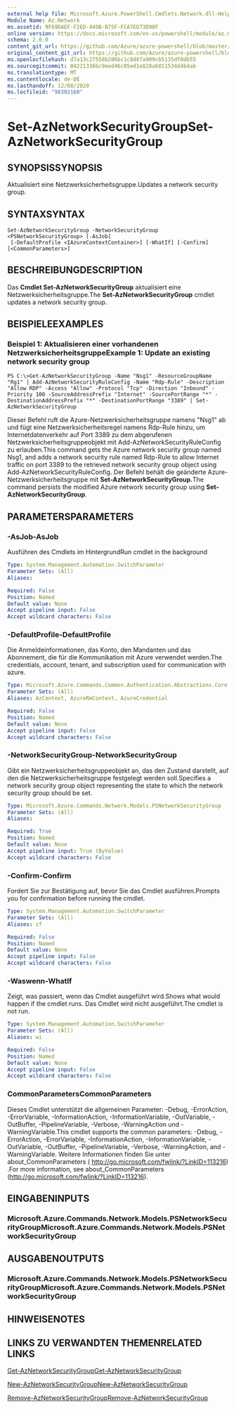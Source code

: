 ```yaml
---
external help file: Microsoft.Azure.PowerShell.Cmdlets.Network.dll-Help.xml
Module Name: Az.Network
ms.assetid: 9F69DAEF-F2ED-449B-B75F-FCA7ED73D98F
online version: https://docs.microsoft.com/en-us/powershell/module/az.network/set-aznetworksecuritygroup
schema: 2.0.0
content_git_url: https://github.com/Azure/azure-powershell/blob/master/src/Network/Network/help/Set-AzNetworkSecurityGroup.md
original_content_git_url: https://github.com/Azure/azure-powershell/blob/master/src/Network/Network/help/Set-AzNetworkSecurityGroup.md
ms.openlocfilehash: d7a13c27550b206bc1c8d8fa909cb5135df0db55
ms.sourcegitcommit: 04221336bc9eed46c05ed1e828a6811534d4b4ab
ms.translationtype: MT
ms.contentlocale: de-DE
ms.lasthandoff: 12/08/2020
ms.locfileid: "98302160"
---
```

# <span data-ttu-id="86133-101">Set-AzNetworkSecurityGroup</span><span class="sxs-lookup"><span data-stu-id="86133-101">Set-AzNetworkSecurityGroup</span></span>

## <span data-ttu-id="86133-102">SYNOPSIS</span><span class="sxs-lookup"><span data-stu-id="86133-102">SYNOPSIS</span></span>
<span data-ttu-id="86133-103">Aktualisiert eine Netzwerksicherheitsgruppe.</span><span class="sxs-lookup"><span data-stu-id="86133-103">Updates a network security group.</span></span>

## <span data-ttu-id="86133-104">SYNTAX</span><span class="sxs-lookup"><span data-stu-id="86133-104">SYNTAX</span></span>

```
Set-AzNetworkSecurityGroup -NetworkSecurityGroup <PSNetworkSecurityGroup> [-AsJob]
 [-DefaultProfile <IAzureContextContainer>] [-WhatIf] [-Confirm] [<CommonParameters>]
```

## <span data-ttu-id="86133-105">BESCHREIBUNG</span><span class="sxs-lookup"><span data-stu-id="86133-105">DESCRIPTION</span></span>
<span data-ttu-id="86133-106">Das **Cmdlet Set-AzNetworkSecurityGroup** aktualisiert eine Netzwerksicherheitsgruppe.</span><span class="sxs-lookup"><span data-stu-id="86133-106">The **Set-AzNetworkSecurityGroup** cmdlet updates a network security group.</span></span>

## <span data-ttu-id="86133-107">BEISPIELE</span><span class="sxs-lookup"><span data-stu-id="86133-107">EXAMPLES</span></span>

### <span data-ttu-id="86133-108">Beispiel 1: Aktualisieren einer vorhandenen Netzwerksicherheitsgruppe</span><span class="sxs-lookup"><span data-stu-id="86133-108">Example 1: Update an existing network security group</span></span>
```
PS C:\>Get-AzNetworkSecurityGroup -Name "Nsg1" -ResourceGroupName "Rg1" | Add-AzNetworkSecurityRuleConfig -Name "Rdp-Rule" -Description "Allow RDP" -Access "Allow" -Protocol "Tcp" -Direction "Inbound" -Priority 100 -SourceAddressPrefix "Internet" -SourcePortRange "*" -DestinationAddressPrefix "*" -DestinationPortRange "3389" | Set-AzNetworkSecurityGroup
```

<span data-ttu-id="86133-109">Dieser Befehl ruft die Azure-Netzwerksicherheitsgruppe namens "Nsg1" ab und fügt eine Netzwerksicherheitsregel namens Rdp-Rule hinzu, um Internetdatenverkehr auf Port 3389 zu dem abgerufenen Netzwerksicherheitsgruppeobjekt mit Add-AzNetworkSecurityRuleConfig zu erlauben.</span><span class="sxs-lookup"><span data-stu-id="86133-109">This command gets the Azure network security group named Nsg1, and adds a network security rule named Rdp-Rule to allow Internet traffic on port 3389 to the retrieved network security group object using Add-AzNetworkSecurityRuleConfig.</span></span>
<span data-ttu-id="86133-110">Der Befehl behält die geänderte Azure-Netzwerksicherheitsgruppe mit **Set-AzNetworkSecurityGroup.**</span><span class="sxs-lookup"><span data-stu-id="86133-110">The command persists the modified Azure network security group using **Set-AzNetworkSecurityGroup**.</span></span>

## <span data-ttu-id="86133-111">PARAMETERS</span><span class="sxs-lookup"><span data-stu-id="86133-111">PARAMETERS</span></span>

### <span data-ttu-id="86133-112">-AsJob</span><span class="sxs-lookup"><span data-stu-id="86133-112">-AsJob</span></span>
<span data-ttu-id="86133-113">Ausführen des Cmdlets im Hintergrund</span><span class="sxs-lookup"><span data-stu-id="86133-113">Run cmdlet in the background</span></span>

```yaml
Type: System.Management.Automation.SwitchParameter
Parameter Sets: (All)
Aliases:

Required: False
Position: Named
Default value: None
Accept pipeline input: False
Accept wildcard characters: False
```

### <span data-ttu-id="86133-114">-DefaultProfile</span><span class="sxs-lookup"><span data-stu-id="86133-114">-DefaultProfile</span></span>
<span data-ttu-id="86133-115">Die Anmeldeinformationen, das Konto, den Mandanten und das Abonnement, die für die Kommunikation mit Azure verwendet werden.</span><span class="sxs-lookup"><span data-stu-id="86133-115">The credentials, account, tenant, and subscription used for communication with azure.</span></span>

```yaml
Type: Microsoft.Azure.Commands.Common.Authentication.Abstractions.Core.IAzureContextContainer
Parameter Sets: (All)
Aliases: AzContext, AzureRmContext, AzureCredential

Required: False
Position: Named
Default value: None
Accept pipeline input: False
Accept wildcard characters: False
```

### <span data-ttu-id="86133-116">-NetworkSecurityGroup</span><span class="sxs-lookup"><span data-stu-id="86133-116">-NetworkSecurityGroup</span></span>
<span data-ttu-id="86133-117">Gibt ein Netzwerksicherheitsgruppeobjekt an, das den Zustand darstellt, auf den die Netzwerksicherheitsgruppe festgelegt werden soll.</span><span class="sxs-lookup"><span data-stu-id="86133-117">Specifies a network security group object representing the state to which the network security group should be set.</span></span>

```yaml
Type: Microsoft.Azure.Commands.Network.Models.PSNetworkSecurityGroup
Parameter Sets: (All)
Aliases:

Required: True
Position: Named
Default value: None
Accept pipeline input: True (ByValue)
Accept wildcard characters: False
```

### <span data-ttu-id="86133-118">-Confirm</span><span class="sxs-lookup"><span data-stu-id="86133-118">-Confirm</span></span>
<span data-ttu-id="86133-119">Fordert Sie zur Bestätigung auf, bevor Sie das Cmdlet ausführen.</span><span class="sxs-lookup"><span data-stu-id="86133-119">Prompts you for confirmation before running the cmdlet.</span></span>

```yaml
Type: System.Management.Automation.SwitchParameter
Parameter Sets: (All)
Aliases: cf

Required: False
Position: Named
Default value: None
Accept pipeline input: False
Accept wildcard characters: False
```

### <span data-ttu-id="86133-120">-Waswenn</span><span class="sxs-lookup"><span data-stu-id="86133-120">-WhatIf</span></span>
<span data-ttu-id="86133-121">Zeigt, was passiert, wenn das Cmdlet ausgeführt wird.</span><span class="sxs-lookup"><span data-stu-id="86133-121">Shows what would happen if the cmdlet runs.</span></span> <span data-ttu-id="86133-122">Das Cmdlet wird nicht ausgeführt.</span><span class="sxs-lookup"><span data-stu-id="86133-122">The cmdlet is not run.</span></span>

```yaml
Type: System.Management.Automation.SwitchParameter
Parameter Sets: (All)
Aliases: wi

Required: False
Position: Named
Default value: None
Accept pipeline input: False
Accept wildcard characters: False
```

### <span data-ttu-id="86133-123">CommonParameters</span><span class="sxs-lookup"><span data-stu-id="86133-123">CommonParameters</span></span>
<span data-ttu-id="86133-124">Dieses Cmdlet unterstützt die allgemeinen Parameter: -Debug, -ErrorAction, -ErrorVariable, -InformationAction, -InformationVariable, -OutVariable, -OutBuffer, -PipelineVariable, -Verbose, -WarningAction und -WarningVariable.</span><span class="sxs-lookup"><span data-stu-id="86133-124">This cmdlet supports the common parameters: -Debug, -ErrorAction, -ErrorVariable, -InformationAction, -InformationVariable, -OutVariable, -OutBuffer, -PipelineVariable, -Verbose, -WarningAction, and -WarningVariable.</span></span> <span data-ttu-id="86133-125">Weitere Informationen finden Sie unter about_CommonParameters ( http://go.microsoft.com/fwlink/?LinkID=113216) .</span><span class="sxs-lookup"><span data-stu-id="86133-125">For more information, see about_CommonParameters (http://go.microsoft.com/fwlink/?LinkID=113216).</span></span>

## <span data-ttu-id="86133-126">EINGABEN</span><span class="sxs-lookup"><span data-stu-id="86133-126">INPUTS</span></span>

### <span data-ttu-id="86133-127">Microsoft.Azure.Commands.Network.Models.PSNetworkSecurityGroup</span><span class="sxs-lookup"><span data-stu-id="86133-127">Microsoft.Azure.Commands.Network.Models.PSNetworkSecurityGroup</span></span>

## <span data-ttu-id="86133-128">AUSGABEN</span><span class="sxs-lookup"><span data-stu-id="86133-128">OUTPUTS</span></span>

### <span data-ttu-id="86133-129">Microsoft.Azure.Commands.Network.Models.PSNetworkSecurityGroup</span><span class="sxs-lookup"><span data-stu-id="86133-129">Microsoft.Azure.Commands.Network.Models.PSNetworkSecurityGroup</span></span>

## <span data-ttu-id="86133-130">HINWEISE</span><span class="sxs-lookup"><span data-stu-id="86133-130">NOTES</span></span>

## <span data-ttu-id="86133-131">LINKS ZU VERWANDTEN THEMEN</span><span class="sxs-lookup"><span data-stu-id="86133-131">RELATED LINKS</span></span>

[<span data-ttu-id="86133-132">Get-AzNetworkSecurityGroup</span><span class="sxs-lookup"><span data-stu-id="86133-132">Get-AzNetworkSecurityGroup</span></span>](./Get-AzNetworkSecurityGroup.md)

[<span data-ttu-id="86133-133">New-AzNetworkSecurityGroup</span><span class="sxs-lookup"><span data-stu-id="86133-133">New-AzNetworkSecurityGroup</span></span>](./New-AzNetworkSecurityGroup.md)

[<span data-ttu-id="86133-134">Remove-AzNetworkSecurityGroup</span><span class="sxs-lookup"><span data-stu-id="86133-134">Remove-AzNetworkSecurityGroup</span></span>](./Remove-AzNetworkSecurityGroup.md)


